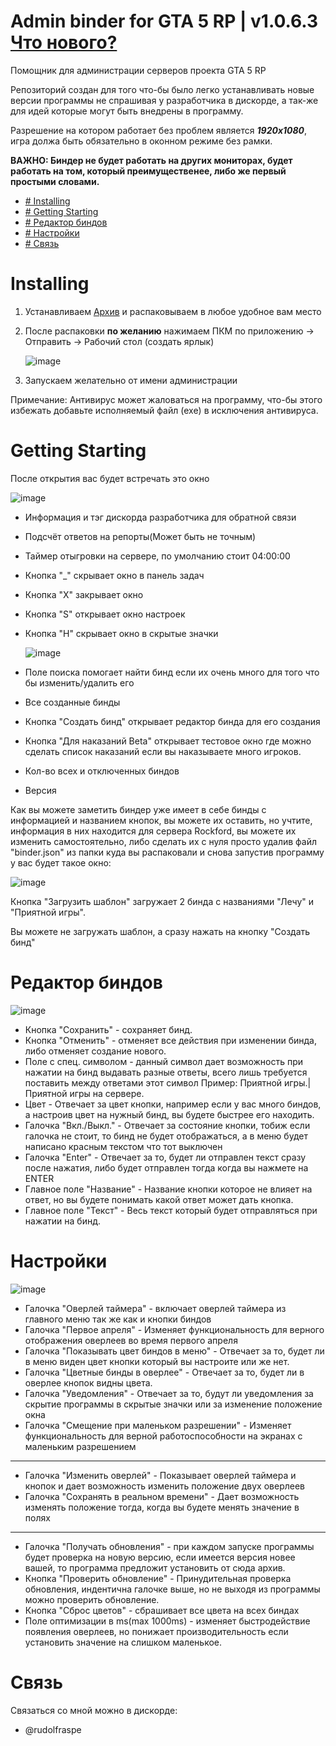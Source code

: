 # Admin binder for GTA 5 RP | v1.0.6.3 [Что нового?](https://github.com/FichiDi/Admin-binder-for-GTA-5-RP/blob/main/CHANGELOGS.md#v105)
Помощник для администрации серверов проекта GTA 5 RP

Репозиторий создан для того что-бы было легко устанавливать новые версии программы не спрашивая у разработчика в дискорде, а так-же для идей которые могут быть внедрены в программу.

Разрешение на котором работает без проблем является ***1920x1080***, игра должа быть обязательно в оконном режиме без рамки.

**ВАЖНО: Биндер не будет работать на других мониторах, будет работать на том, который преимущественее, либо же первый простыми словами.**

- [# Installing](https://github.com/FichiDi/Admin-binder-for-GTA-5-RP/tree/main?tab=readme-ov-file#installing)
- [# Getting Starting](https://github.com/FichiDi/Admin-binder-for-GTA-5-RP/tree/main?tab=readme-ov-file#getting-starting)
- [# Редактор биндов](https://github.com/FichiDi/Admin-binder-for-GTA-5-RP/tree/main?tab=readme-ov-file#%D1%80%D0%B5%D0%B4%D0%B0%D0%BA%D1%82%D0%BE%D1%80-%D0%B1%D0%B8%D0%BD%D0%B4%D0%BE%D0%B2)
- [# Настройки](https://github.com/FichiDi/Admin-binder-for-GTA-5-RP/tree/main?tab=readme-ov-file#%D0%BD%D0%B0%D1%81%D1%82%D1%80%D0%BE%D0%B9%D0%BA%D0%B8)
- [# Связь](https://github.com/FichiDi/Admin-binder-for-GTA-5-RP/tree/main?tab=readme-ov-file#%D1%81%D0%B2%D1%8F%D0%B7%D1%8C)

# Installing
1. Устанавливаем [Архив](https://github.com/FichiDi/Admin-binder-for-GTA-5-RP/archive/refs/heads/main.zip) и распаковываем в любое удобное вам место
2. После распаковки **по желанию** нажимаем ПКМ по приложению -> Отправить -> Рабочий стол (создать ярлык)

   ![image](https://github.com/FichiDi/Admin-binder-for-GTA-5-RP/assets/90341601/c179db40-d1e7-4530-b346-f67c1cf4fe0f)
3. Запускаем желательно от имени администрации

Примечание: Антивирус может жаловаться на программу, что-бы этого избежать добавьте исполняемый файл (exe) в исключения антивируса.



# Getting Starting
После открытия вас будет встречать это окно

![image](https://github.com/FichiDi/Admin-binder-for-GTA-5-RP/assets/90341601/53d1eed7-4a4d-43b8-b872-5649aa7471d5)

- Информация и тэг дискорда разработчика для обратной связи
- Подсчёт ответов на репорты(Может быть не точным)
- Таймер отыгровки на сервере, по умолчанию стоит 04\:00\:00
- Кнопка "_" скрывает окно в панель задач
- Кнопка "X" закрывает окно
- Кнопка "S" открывает окно настроек
- Кнопка "H" скрывает окно в скрытые значки
  
  ![image](https://github.com/FichiDi/Admin-binder-for-GTA-5-RP/assets/90341601/95864ee4-8c2c-4b78-9855-8baf115cad1d)
- Поле поиска помогает найти бинд если их очень много для того что бы изменить/удалить его
- Все созданные бинды
- Кнопка "Создать бинд" открывает редактор бинда для его создания
- Кнопка "Для наказаний Beta" открывает тестовое окно где можно сделать список наказаний если вы наказываете много игроков.
- Кол-во всех и отключенных биндов
- Версия

Как вы можете заметить биндер уже имеет в себе бинды с информацией и названием кнопок, вы можете их оставить, но учтите, информация в них находится для сервера Rockford, вы можете их изменить самостоятельно, либо сделать их с нуля просто удалив файл "binder.json" из папки куда вы распаковали и снова запустив программу у вас будет такое окно:

![image](https://github.com/FichiDi/Admin-binder-for-GTA-5-RP/assets/90341601/963420a4-2c8b-47e4-8450-87f11497b9bc)

Кнопка "Загрузить шаблон" загружает 2 бинда с названиями "Лечу" и "Приятной игры".

Вы можете не загружать шаблон, а сразу нажать на кнопку "Создать бинд"

# Редактор биндов
![image](https://github.com/FichiDi/Admin-binder-for-GTA-5-RP/assets/90341601/c8d56edd-2e60-4599-b246-d153931f4ce7)

- Кнопка "Сохранить" - сохраняет бинд.
- Кнопка "Отменить" - отменяет все действия при изменении бинда, либо отменяет создание нового.
- Поле с спец. символом - данный символ дает возможность при нажатии на бинд выдавать разные ответы, всего лишь требуется поставить между ответами этот символ
  Пример: Приятной игры.|Приятной игры на сервере.
- Цвет - Отвечает за цвет кнопки, например если у вас много биндов, а настроив цвет на нужный бинд, вы будете быстрее его находить.
- Галочка "Вкл./Выкл." - Отвечает за состояние кнопки, тобиж если галочка не стоит, то бинд не будет отображаться, а в меню будет написано красным текстом что тот выключен
- Галочка "Enter" - Отвечает за то, будет ли отправлен текст сразу после нажатия, либо будет отправлен тогда когда вы нажмете на ENTER
- Главное поле "Название" - Название кнопки которое не влияет на ответ, но вы будете понимать какой ответ может дать кнопка.
- Главное поле "Текст" - Весь текст который будет отправляться при нажатии на бинд.

# Настройки
![image](https://github.com/user-attachments/assets/a25a3b43-eda4-4000-a240-40b2c70f247b)

- Галочка "Оверлей таймера" - включает оверлей таймера из главного меню так же как и кнопки биндов
- Галочка "Первое апреля" - Изменяет функциональность для верного отображения оверлеев во время первого апреля
- Галочка "Показывать цвет биндов в меню" - Отвечает за то, будет ли в меню виден цвет кнопки который вы настроите или же нет.
- Галочка "Цветные бинды в оверлее" - Отвечает за то, будет ли в оверлее кнопок видны цвета.
- Галочка "Уведомления" - Отвечает за то, будут ли уведомления за скрытие программы в скрытые значки или за изменение положение окна
- Галочка "Смещение при маленьком разрешении" - Изменяет функциональность для верной работоспособности на экранах с маленьким разрешением
-------
- Галочка "Изменить оверлей" - Показывает оверлей таймера и кнопок и дает возможность изменить положение двух оверлеев
- Галочка "Сохранять в реальном времени" - Дает возможность изменять положение тогда, когда вы будете менять значение в полях
-------
- Галочка "Получать обновления" - при каждом запуске программы будет проверка на новую версию, если имеется версия новее вашей, то программа предложит установить от сюда архив.
- Кнопка "Проверить обновление" - Принудительная проверка обновления, индентична галочке выше, но не выходя из программы можно проверить обновление.
- Кнопка "Сброс цветов" - сбрашивает все цвета на всех биндах
- Поле оптимизации в ms(max 1000ms) - изменяет быстродействие появления оверлеев, но понижает производительность если установить значение на слишком маленькое.

# Связь
Связаться со мной можно в дискорде: 
- @rudolfraspe
